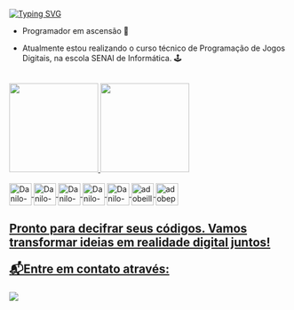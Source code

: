 <a href="https://git.io/typing-svg"><img src="https://readme-typing-svg.demolab.com?font=Fira+Code&weight=600&size=19&duration=2500&pause=10&color=F77D00&vCenter=true&repeat=false&random=false&width=435&lines=Ol%C3%A1+Mundo!%F0%9F%A4%96;Eu+sou+o+Danilo%2C+muito+prazer!%F0%9F%91%8B" alt="Typing SVG" /></a>

-  Programador em ascensão 🚀

-  Atualmente estou realizando o curso técnico de Programação de Jogos Digitais, na escola SENAI de Informática. 🕹️

<br>

<div>
  <a href="https://github.com/Dan-MK9">
  <img height="160em" src="https://github-readme-stats.vercel.app/api?username=Dan-MK9&show_icons=true&theme=dark&include_all_commits=true&count_private=true"/>
  <img height="160em" src="https://github-readme-stats.vercel.app/api/top-langs/?username=Dan-MK9&layout=compact&langs_count=7&theme=dark"/>
</div>

<div style="display: inline_block"><br>
    <img align="center" alt="Danilo-HTML" height="40em" src="https://cdn.jsdelivr.net/gh/devicons/devicon@latest/icons/html5/html5-original.svg"/>
    <img align="center" alt="Danilo-CSS" height="40em" src="https://cdn.jsdelivr.net/gh/devicons/devicon@latest/icons/css3/css3-original.svg"/>
    <img align="center" alt="Danilo-JS" height="40em" src="https://cdn.jsdelivr.net/gh/devicons/devicon@latest/icons/javascript/javascript-original.svg"/>
    <img align="center" alt="Danilo-Figma" height="40em" src="https://cdn.jsdelivr.net/gh/devicons/devicon@latest/icons/figma/figma-original.svg"/>
    <img align="center" alt="Danilo-Git" height="40em" src="https://cdn.jsdelivr.net/gh/devicons/devicon@latest/icons/git/git-original.svg"/>
    <img align="center"  alt="adobeillustrator logo" height="40em" src="https://skillicons.dev/icons?i=ai"/>
    <img align="center"  alt="adobephotoshop logo" height="40em" src="https://skillicons.dev/icons?i=ps"/>
</div>

<div>
  <h2>Pronto para decifrar seus códigos. Vamos transformar ideias em realidade digital juntos!
  
 📬Entre em contato através:</h2>
  <a href="https://www.linkedin.com/in/danilo-santos-lima-1399041b2/" target="_blank"><img src="https://img.shields.io/badge/-LinkedIn-%230077B5?style=for-the-badge&logo=linkedin&logoColor=white" target="_blank"></a>
</div>
